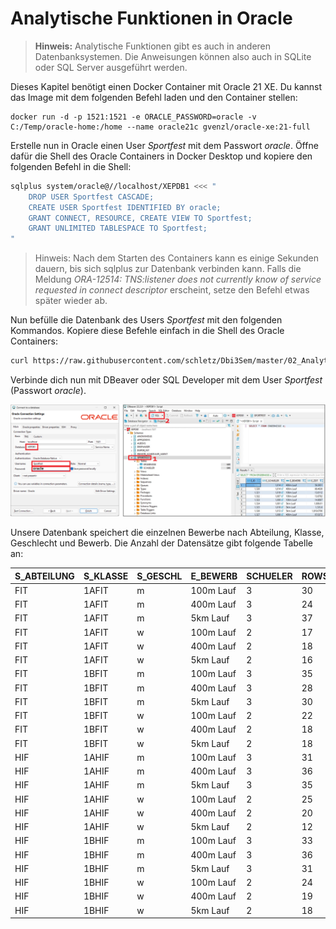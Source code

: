 # Analytische Funktionen in Oracle

> **Hinweis:** Analytische Funktionen gibt es auch in anderen Datenbanksystemen. Die Anweisungen
> können also auch in SQLite oder SQL Server ausgeführt werden.

Dieses Kapitel benötigt einen Docker Container mit Oracle 21 XE. Du kannst das Image mit
dem folgenden Befehl laden und den Container stellen:

```
docker run -d -p 1521:1521 -e ORACLE_PASSWORD=oracle -v C:/Temp/oracle-home:/home --name oracle21c gvenzl/oracle-xe:21-full
```

Erstelle nun in Oracle einen User *Sportfest* mit dem Passwort *oracle*. Öffne dafür die Shell
des Oracle Containers in Docker Desktop und kopiere den folgenden Befehl in die Shell:

```bash
sqlplus system/oracle@//localhost/XEPDB1 <<< "
    DROP USER Sportfest CASCADE;
    CREATE USER Sportfest IDENTIFIED BY oracle;
    GRANT CONNECT, RESOURCE, CREATE VIEW TO Sportfest;
    GRANT UNLIMITED TABLESPACE TO Sportfest;
"

```

> Hinweis: Nach dem Starten des Containers kann es einige Sekunden dauern, bis sich sqlplus
> zur Datenbank verbinden kann. Falls die Meldung 
> *ORA-12514: TNS:listener does not currently know of service requested in connect descriptor*
> erscheint, setze den Befehl etwas später wieder ab.

Nun befülle die Datenbank des Users *Sportfest* mit den folgenden Kommandos. Kopiere diese
Befehle einfach in die Shell des Oracle Containers:

```bash
curl https://raw.githubusercontent.com/schletz/Dbi3Sem/master/02_Analytical%20Functions/sportfest.sql | sqlplus Sportfest/oracle@//localhost/XEPDB1
```

Verbinde dich nun mit DBeaver oder SQL Developer mit dem User *Sportfest* (Passwort *oracle*).

![](sportfest_connect_1112.png)

Unsere Datenbank speichert die einzelnen Bewerbe nach Abteilung, Klasse, Geschlecht und Bewerb. Die
Anzahl der Datensätze gibt folgende Tabelle an:

| S_ABTEILUNG	| S_KLASSE	| S_GESCHL	| E_BEWERB 	| SCHUELER	| ROWS	| 
| -----------	| --------	| --------	| ---------	| ---	| ----	| 
| FIT        	| 1AFIT   	| m       	| 100m Lauf	| 3  	| 30  	| 
| FIT        	| 1AFIT   	| m       	| 400m Lauf	| 3  	| 24  	| 
| FIT        	| 1AFIT   	| m       	| 5km Lauf 	| 3  	| 37  	| 
| FIT        	| 1AFIT   	| w       	| 100m Lauf	| 2  	| 17  	| 
| FIT        	| 1AFIT   	| w       	| 400m Lauf	| 2  	| 18  	| 
| FIT        	| 1AFIT   	| w       	| 5km Lauf 	| 2  	| 16  	| 
| FIT        	| 1BFIT   	| m       	| 100m Lauf	| 3  	| 35  	| 
| FIT        	| 1BFIT   	| m       	| 400m Lauf	| 3  	| 28  	| 
| FIT        	| 1BFIT   	| m       	| 5km Lauf 	| 3  	| 30  	| 
| FIT        	| 1BFIT   	| w       	| 100m Lauf	| 2  	| 22  	| 
| FIT        	| 1BFIT   	| w       	| 400m Lauf	| 2  	| 18  	| 
| FIT        	| 1BFIT   	| w       	| 5km Lauf 	| 2  	| 18  	| 
| HIF        	| 1AHIF   	| m       	| 100m Lauf	| 3  	| 31  	| 
| HIF        	| 1AHIF   	| m       	| 400m Lauf	| 3  	| 36  	| 
| HIF        	| 1AHIF   	| m       	| 5km Lauf 	| 3  	| 35  	| 
| HIF        	| 1AHIF   	| w       	| 100m Lauf	| 2  	| 25  	| 
| HIF        	| 1AHIF   	| w       	| 400m Lauf	| 2  	| 20  	| 
| HIF        	| 1AHIF   	| w       	| 5km Lauf 	| 2  	| 12  	| 
| HIF        	| 1BHIF   	| m       	| 100m Lauf	| 3  	| 33  	| 
| HIF        	| 1BHIF   	| m       	| 400m Lauf	| 3  	| 36  	| 
| HIF        	| 1BHIF   	| m       	| 5km Lauf 	| 3  	| 31  	| 
| HIF        	| 1BHIF   	| w       	| 100m Lauf	| 2  	| 24  	| 
| HIF        	| 1BHIF   	| w       	| 400m Lauf	| 2  	| 19  	| 
| HIF        	| 1BHIF   	| w       	| 5km Lauf 	| 2  	| 18  	| 
